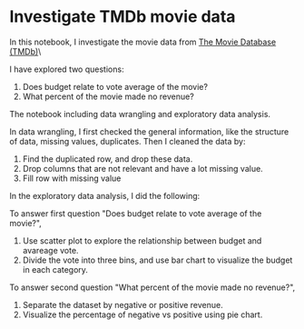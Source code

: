# Investigate TMDb movie data 

In this notebook, I investigate the movie data from [The Movie Database (TMDb)](https://www.themoviedb.org/)\

I have explored two questions:

1. Does budget relate to vote average of the movie?
2. What percent of the movie made no revenue?

The notebook including data wrangling and exploratory data analysis.

In data wrangling, I first checked the general information, like the structure of data, missing values, duplicates. Then I cleaned the data by:
1. Find the duplicated row, and drop these data.
2. Drop columns that are not relevant and have a lot missing value.
3. Fill row with missing value

In the exploratory data analysis, I did the following:

To answer first question "Does budget relate to vote average of the movie?",

1. Use scatter plot to explore the relationship between budget and avareage vote.
2. Divide the vote into three bins, and use bar chart to visualize the budget in each category.

To answer second question "What percent of the movie made no revenue?",

1. Separate the dataset by negative or positive revenue.
2. Visualize the percentage of negative vs positive using pie chart.




